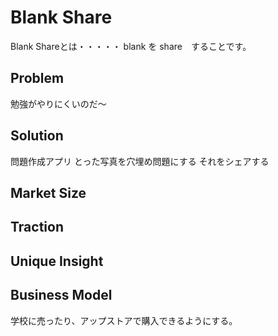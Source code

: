 Blank Share
====

Blank Shareとは・・・・・
blank を share　することです。
## Problem
勉強がやりにくいのだ～

## Solution
問題作成アプリ
とった写真を穴埋め問題にする
それをシェアする

## Market Size


## Traction


## Unique Insight


## Business Model
学校に売ったり、アップストアで購入できるようにする。